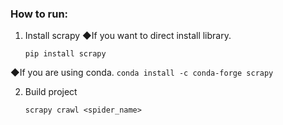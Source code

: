 ### How to run:

1. Install scrapy
  ◆If you want to direct install library.
    ```
    pip install scrapy
    ```    
  ◆If you are using conda.
    ```
    conda install -c conda-forge scrapy
    ```

2. Build project
    ```
    scrapy crawl <spider_name>
    ```
